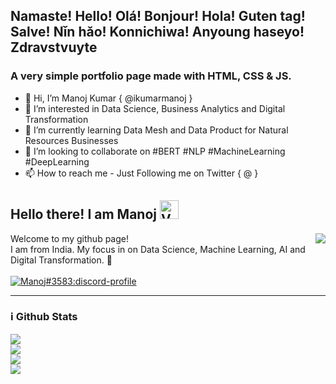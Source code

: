 ## Namaste! Hello! Olá! Bonjour! Hola! Guten tag! Salve! Nǐn hǎo! Konnichiwa! Anyoung haseyo! Zdravstvuyte

### A very simple portfolio page made with HTML, CSS & JS.

- 👋 Hi, I’m Manoj Kumar { @ikumarmanoj }
- 👀 I’m interested in Data Science, Business Analytics and Digital Transformation
- 🌱 I’m currently learning Data Mesh and Data Product for Natural Resources Businesses
- 💞️ I’m looking to collaborate on #BERT #NLP #MachineLearning #DeepLearning
- 📫 How to reach me - Just Following me on Twitter { @ }

<!---
ikumarmanoj/ikumarmanoj is a ✨ special ✨ repository because its `README.md` (this file) appears on your GitHub profile.
You can click the Preview link to take a look at your changes.
--->

<h2>
    Hello there! I am <strong>Manoj</strong> <!-- <img src="https://raw.githubusercontent.com/MartinHeinz/MartinHeinz/master/wave.gif" width="40px"> --><a href="#"><img alt="Verified Discord Developer:discord-badges" width="30px" src="https://cdn.discordapp.com/emojis/815622226548228106.gif"/></a>
</h2>

<a href="https://github.com/ikumarmanoj">
  <img align="right" src="https://komarev.com/ghpvc/?username=imanojkumar&color=5865F2" />
</a> 
    Welcome to my github page!
<br>
    I am from India. My focus in on Data Science, Machine Learning, AI and Digital Transformation. 🚀
    <!-- and btw, I enjoy <strong> <a href="https://discord.com">Discord</a></strong> -->
<br><br>

<div>
    <a href="https://discord.com/channels/968531818414485564/968531819043647510">
        <img src="https://discord.c99.nl/widget/theme-3/561170896480501790.png" alt="Manoj#3583:discord-profile"/>
    </a>
</div>
<p>
<hr>
<!-- DISABLE THIS - Backup Social Media
<br>
    <a href="https://github.com/iKumarManoj">
        <img src="./assets/icons/other/github-solid.svg/" width="20px" />
    </a>
    &nbsp;
    <a href="https://instagram.com/manojtheds">
        <img src="./assets/icons/other/instagram-solid.svg/" width="20px" />
    </a>
    &nbsp;
    <a href="https://discord.com/channels/968531818414485564/968531819043647510">
        <img src="./assets/icons/other/discord-solid.svg/" width="20px" />
    </a>
    &nbsp;
    <a href="https://youtube.com/">
        <img src="./assets/icons/other/youtube-solid.svg/" width="20px" />
    </a>
    &nbsp;
    <a href="https://twitter.com/">
        <img src="./assets/icons/other/twitter-solid.svg/" width="20px" />
    </a>
<br>
<br>
<br>
<br>
-->
<h3>ℹ️ Github Stats</h3>
    <a href="https://github.com/ikumarmanoj">
        <img src="https://github-readme-streak-stats.herokuapp.com?user=imanojkumar&theme=tokyonight" />
    </a>
<!-- <br>
    <br>
</p>
<!-- DISABLE DETAILS
<details>
    <summary>
        MORE STATS...
    </summary> -->
<!-- <div align="center"> -->
    <br>
    <a href="https://github.com/ikumarmanoj">
        <img src="https://github-readme-stats.vercel.app/api?username=imanojkumar&show_icons=true&theme=tokyonight" />
    </a>
    <br>
    <a href="https://github.com/DevinOfficial">
        <img src="https://github-readme-stats.vercel.app/api/top-langs/?username=imanojkumar&layout=compact&theme=tokyonight" />
    </a>
    <br>
    <a href="#">
        <img src="https://activity-graph.herokuapp.com/graph?username=imanojkumar&bg_color=0a0047&color=ffffff&line=00ff99&point=ffffff&area=true&hide_border=true"/>
    </a>
<!-- </div> 
</p> -->
<!-- </details> -->
